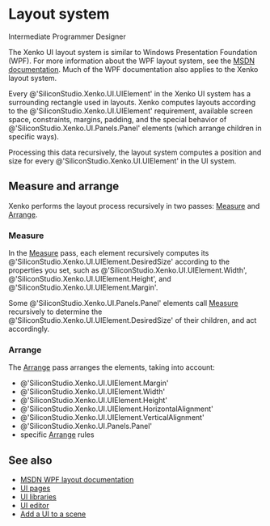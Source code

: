 # Layout system

<span class="label label-doc-level">Intermediate</span>
<span class="label label-doc-audience">Programmer</span>
<span class="label label-doc-audience">Designer</span>

The Xenko UI layout system is similar to Windows Presentation Foundation (WPF). For more information about the WPF layout system, see the [MSDN documentation](httpsmsdn.microsoft.comen-uslibraryms745058(v=vs.110).aspx). Much of the WPF documentation also applies to the Xenko layout system.

Every @'SiliconStudio.Xenko.UI.UIElement' in the Xenko UI system has a surrounding rectangle used in layouts. Xenko computes layouts according to the @'SiliconStudio.Xenko.UI.UIElement' requirement, available screen space, constraints, margins, padding, and the special behavior of @'SiliconStudio.Xenko.UI.Panels.Panel' elements (which arrange children in specific ways). 

Processing this data recursively, the layout system computes a position and size for every @'SiliconStudio.Xenko.UI.UIElement' in the UI system.

## Measure and arrange

Xenko performs the layout process recursively in two passes: [Measure](xrefSiliconStudio.Xenko.UI.UIElement.Measure(SiliconStudio.Core.Mathematics.Vector3)) and [Arrange](xrefSiliconStudio.Xenko.UI.UIElement.Arrange(SiliconStudio.Core.Mathematics.Vector3,System.Boolean)).

### Measure

In the [Measure](xrefSiliconStudio.Xenko.UI.UIElement.Measure(SiliconStudio.Core.Mathematics.Vector3)) pass, each element recursively computes its @'SiliconStudio.Xenko.UI.UIElement.DesiredSize' according to the properties you set, such as @'SiliconStudio.Xenko.UI.UIElement.Width', @'SiliconStudio.Xenko.UI.UIElement.Height', and @'SiliconStudio.Xenko.UI.UIElement.Margin'.

Some @'SiliconStudio.Xenko.UI.Panels.Panel' elements call [Measure](xrefSiliconStudio.Xenko.UI.UIElement.Measure(SiliconStudio.Core.Mathematics.Vector3)) recursively to determine the @'SiliconStudio.Xenko.UI.UIElement.DesiredSize' of their children, and act accordingly.

### Arrange

The [Arrange](xrefSiliconStudio.Xenko.UI.UIElement.Arrange(SiliconStudio.Core.Mathematics.Vector3,System.Boolean)) pass arranges the elements, taking into account:

* @'SiliconStudio.Xenko.UI.UIElement.Margin'
* @'SiliconStudio.Xenko.UI.UIElement.Width'
* @'SiliconStudio.Xenko.UI.UIElement.Height'
* @'SiliconStudio.Xenko.UI.UIElement.HorizontalAlignment'
* @'SiliconStudio.Xenko.UI.UIElement.VerticalAlignment' 
* @'SiliconStudio.Xenko.UI.Panels.Panel' 
* specific [Arrange](xrefSiliconStudio.Xenko.UI.UIElement.Arrange(SiliconStudio.Core.Mathematics.Vector3,System.Boolean)) rules

## See also

 * [MSDN WPF layout documentation](httpsmsdn.microsoft.comen-uslibraryms745058(v=vs.110).aspx)
 * [UI pages](ui-pages.md)
 * [UI libraries](ui-libraries.md)
 * [UI editor](ui-editor.md)
 * [Add a UI to a scene](add-a-ui-to-a-scene.md)
